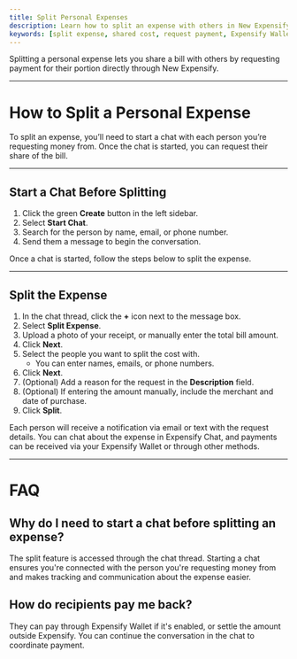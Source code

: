 ```yaml
---
title: Split Personal Expenses
description: Learn how to split an expense with others in New Expensify, including how to initiate a chat before making a request.
keywords: [split expense, shared cost, request payment, Expensify Wallet, start chat, New Expensify]
---
```

<div id="new-expensify" markdown="1">

Splitting a personal expense lets you share a bill with others by requesting payment for their portion directly through New Expensify.

---

# How to Split a Personal Expense

To split an expense, you’ll need to start a chat with each person you’re requesting money from. Once the chat is started, you can request their share of the bill.

---

## Start a Chat Before Splitting

1. Click the green **Create** button in the left sidebar.
2. Select **Start Chat**.
3. Search for the person by name, email, or phone number.
4. Send them a message to begin the conversation.

Once a chat is started, follow the steps below to split the expense.

---

## Split the Expense

1. In the chat thread, click the **+** icon next to the message box.
2. Select **Split Expense**.
3. Upload a photo of your receipt, or manually enter the total bill amount.
4. Click **Next**.
5. Select the people you want to split the cost with.
    - You can enter names, emails, or phone numbers.
6. Click **Next**.
7. (Optional) Add a reason for the request in the **Description** field.
8. (Optional) If entering the amount manually, include the merchant and date of purchase.
9. Click **Split**.

Each person will receive a notification via email or text with the request details. You can chat about the expense in Expensify Chat, and payments can be received via your Expensify Wallet or through other methods.

---

# FAQ

## Why do I need to start a chat before splitting an expense?

The split feature is accessed through the chat thread. Starting a chat ensures you're connected with the person you're requesting money from and makes tracking and communication about the expense easier.

## How do recipients pay me back?

They can pay through Expensify Wallet if it's enabled, or settle the amount outside Expensify. You can continue the conversation in the chat to coordinate payment.

</div>
